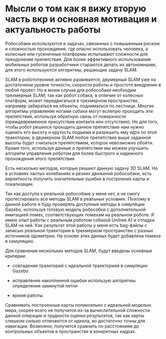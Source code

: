 # Мысли о том как я вижу вторую часть вкр и основная мотивация и актуальность работы

Робособаки используются в задачах, связанных с повышенным риском и сложностью прохождения, где опасно использовать человека, а колесные или гусеничные платформы испытывают сложности для преодоления препятствия. Для более эффективного использования мобильных роботов разработчики стараются делать их автономными, для этого используются алгоритмы, решающие задачу SLAM.

SLAM в робототехнике активно развивается, двумерный SLAM уже на достаточном уровне точности, скорости работы и простоте внедрение в любой проект. Но в моем случае для робособаки необходим трехмерный SLAM, так как робот собака, в отличие от колесных платформ, может передвигаться в трехмерном пространстве, например забираться на объекты, подниматься по лестнице. Многие алгоритмы управления ногами собаки могут вслепую проходить эти препятствия, используя обратную связь от поверхности (преждевременное присутствие контакта или отсутствие). Но для того, чтобы робот решился проходить данное препятствие нам нужно оценить его высоту и крутость подъема и разрешить ему идти по этой траектории, в двумерном SLAM любое препятствие выше заданной высоты будет считаться препятствием, которое невозможно обойти. Кроме того, используя данные о препятствии мы можем улучшить алгоритм управления роботом для более быстрого и надежного прохождения этого препятствия.

Есть несколько методов, которые решают данную задачу 3D SLAM. Но в условиях частых колебаниях и резких движений робособаки, есть вероятность получить значительные ошибки в построение карты и локализации.

Так как доступа к реальной робособаке у меня нет, я не смогу протестировать все методы SLAM в реальных условиях. Поэтому в данной работе я буду проверять доступные методы в симуляции Gazebo, используя готовую модель робособки с дополнительной имитацией помех, соответствующих помехам на реальном роботе. Я имею опыт работы с реальным роботом собакой Unitree A1 и отладки SLAM на ней. Как результат этой работы у меня есть bag-файлы с записью реальной траектории в трехмерном пространстве с разных источников одометрии. На основе этих данных будет добавлена помеха в симуляцию.

Для сравнения нескольких методов SLAM, будут введены основные критерии:

* совпадение траекторий с идеальной траекторией в симуляции Gazebo

* исправление накопленной ошибки использую алгоритмы определения замкнутой петли

* время работы

Сравнивать построенные карты попиксельно с идеальной моделью мира, скорее всего не получится из-за вычислительной сложности данной операции и трудности оценки результатов, так как карты слишком сильно отличаются от идеала, но достаточно точны для навигации. Возможно, получится сравнить по расстояниям до контрольных объектов в пространстве в конкретных кадрах.

